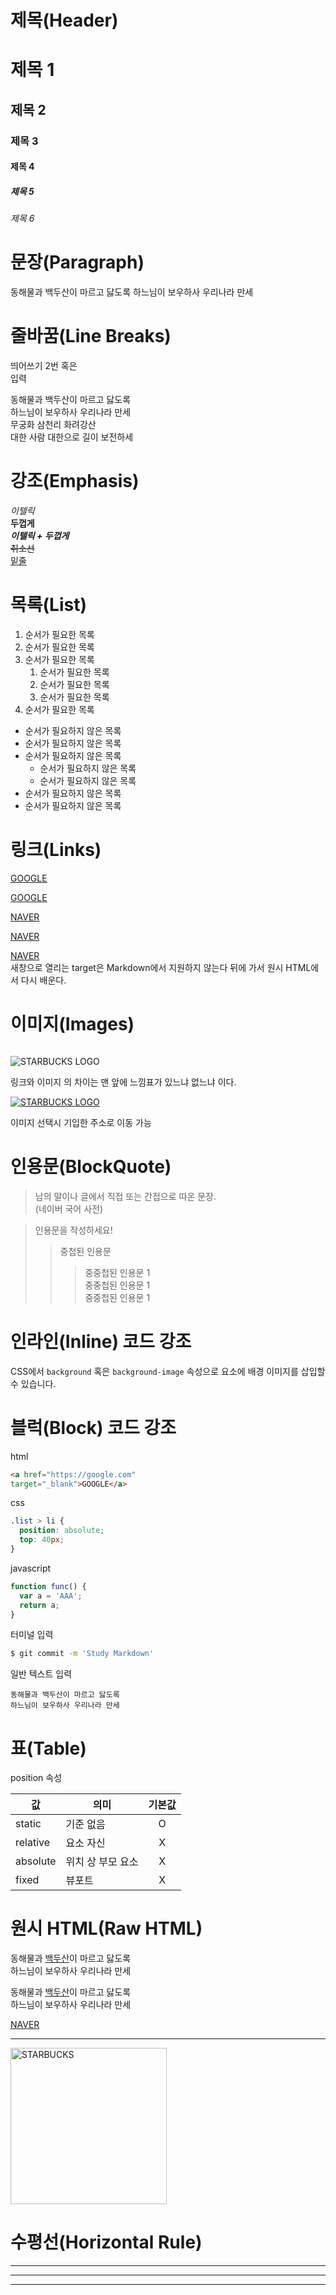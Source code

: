 # 제목(Header)

# 제목 1
## 제목 2
### 제목 3
#### 제목 4
##### 제목 5
###### 제목 6

# 문장(Paragraph)

동해물과 백두산이 마르고 닳도록
하느님이 보우하사 우리나라 만세

# 줄바꿈(Line Breaks)

띄어쓰기 2번 혹은 <br/> 입력

동해물과 백두산이 마르고 닳도록  
하느님이 보우하사 우리나라 만세  
무궁화 삼천리 화려강산  
대한 사람 대한으로 길이 보전하세

# 강조(Emphasis)

_이텔릭_  
**두껍게**  
**_이텔릭 + 두껍게_**  
~~취소선~~  
<u>밑줄</u>  

# 목록(List)

1. 순서가 필요한 목록
1. 순서가 필요한 목록
1. 순서가 필요한 목록
    1. 순서가 필요한 목록
    1. 순서가 필요한 목록
    1. 순서가 필요한 목록
1. 순서가 필요한 목록

- 순서가 필요하지 않은 목록
- 순서가 필요하지 않은 목록
- 순서가 필요하지 않은 목록
    - 순서가 필요하지 않은 목록
    - 순서가 필요하지 않은 목록
- 순서가 필요하지 않은 목록
- 순서가 필요하지 않은 목록

# 링크(Links)

<a href="https://google.com">GOOGLE</a>

[GOOGLE](https://google.com)

<a href="https://naver.com"
title="NAVER로 이동!">NAVER</a>

[NAVER](https://naver.com "NAVER로 이동!")

<a href="https://naver.com"
title="NAVER로 이동!"
target="_blank">NAVER</a>  
새창으로 열리는 target은 Markdown에서 지원하지 않는다
뒤에 가서 원시 HTML에서 다시 배운다.

# 이미지(Images)

![]()

![STARBUCKS LOGO](https://inspiring-praline-734634.netlify.app/images/starbucks_logo.png)

링크와 이미지 의 차이는 맨 앞에 느낌표가 있느냐 없느냐 이다.

[![STARBUCKS LOGO](https://inspiring-praline-734634.netlify.app/images/starbucks_logo.png)](https://inspiring-praline-734634.netlify.app/)  

이미지 선택시 기입한 주소로 이동 가능  

# 인용문(BlockQuote)

> 남의 말이나 글에서 직접 또는 간접으로 따온 문장.  
> (네이버 국어 사전)

> 인용문을 작성하세요!
>> 중첩된 인용문
>>> 중중첩된 인용문 1  
>>> 중중첩된 인용문 1  
>>> 중중첩된 인용문 1

# 인라인(Inline) 코드 강조


CSS에서 `background` 혹은
`background-image` 속성으로 요소에 배경
이미지를 삽입할 수 있습니다.

# 블럭(Block) 코드 강조

html
```html
<a href="https://google.com"
target="_blank">GOOGLE</a>
```

css
```css
.list > li {
  position: absolute;
  top: 40px;
}
```

javascript
```javascript
function func() {
  var a = 'AAA';
  return a;
}
```

터미널 입력
```bash 
$ git commit -m 'Study Markdown'
```

일반 텍스트 입력
```plaintext
동해물과 백두산이 마르고 닳도록
하느님이 보우하사 우리나라 만세
```

# 표(Table)

position 속성

값 | 의미 | 기본값
--|--|:--:
static | 기준 없음 | O
relative | 요소 자신 | X
absolute | 위치 상 부모 요소 | X
fixed | 뷰포트 | X

# 원시 HTML(Raw HTML)

동해물과 <u>백두산</u>이 마르고 닳도록<br/>
하느님이 보우하사 우리나라 만세

동해물과 <span style="text-decoration: underline;">백두산</span>이 마르고 닳도록<br/>
하느님이 보우하사 우리나라 만세


<a href="https://naver.com"
title="NAVER로 이동!"
target="_blank">NAVER</a>  

---
<img width="250" src="https://inspiring-praline-734634.netlify.app/images/starbucks_logo.png"
alt=STARBUCKS />

# 수평선(Horizontal Rule)

---
***
___